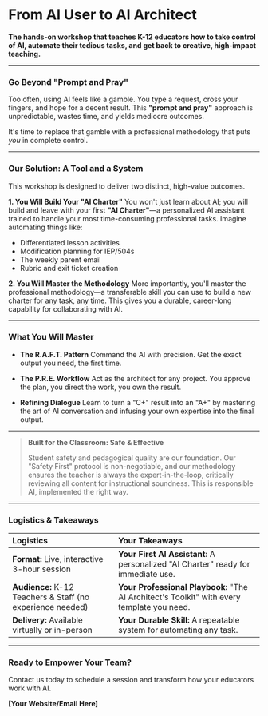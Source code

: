 # **From AI User to AI Architect**

**The hands-on workshop that teaches K-12 educators how to take control of AI, automate their tedious tasks, and get back to creative, high-impact teaching.**

---

### **Go Beyond "Prompt and Pray"**

Too often, using AI feels like a gamble. You type a request, cross your fingers, and hope for a decent result. This **"prompt and pray"** approach is unpredictable, wastes time, and yields mediocre outcomes.

It's time to replace that gamble with a professional methodology that puts *you* in complete control.

---

### **Our Solution: A Tool and a System**

This workshop is designed to deliver two distinct, high-value outcomes.

**1. You Will Build Your "AI Charter"**
You won't just learn about AI; you will build and leave with your first **"AI Charter"**—a personalized AI assistant trained to handle your most time-consuming professional tasks. Imagine automating things like:

*   Differentiated lesson activities
*   Modification planning for IEP/504s
*   The weekly parent email
*   Rubric and exit ticket creation

**2. You Will Master the Methodology**
More importantly, you'll master the professional methodology—a transferable skill you can use to build a new charter for any task, any time. This gives you a durable, career-long capability for collaborating with AI.

---

### **What You Will Master**

*   **The R.A.F.T. Pattern**
    Command the AI with precision. Get the exact output you need, the first time.

*   **The P.R.E. Workflow**
    Act as the architect for any project. You approve the plan, you direct the work, you own the result.

*   **Refining Dialogue**
    Learn to turn a "C+" result into an "A+" by mastering the art of AI conversation and infusing your own expertise into the final output.

---

> **Built for the Classroom: Safe & Effective**
>
> Student safety and pedagogical quality are our foundation. Our "Safety First" protocol is non-negotiable, and our methodology ensures the teacher is always the expert-in-the-loop, critically reviewing all content for instructional soundness. This is responsible AI, implemented the right way.

---

### **Logistics & Takeaways**

| **Logistics**                                          | **Your Takeaways**                                          |
| :----------------------------------------------------- | :---------------------------------------------------------- |
| **Format:** Live, interactive 3-hour session           | **Your First AI Assistant:** A personalized "AI Charter" ready for immediate use. |
| **Audience:** K-12 Teachers & Staff (no experience needed) | **Your Professional Playbook:** "The AI Architect's Toolkit" with every template you need. |
| **Delivery:** Available virtually or in-person             | **Your Durable Skill:** A repeatable system for automating any task. |

---

### **Ready to Empower Your Team?**

Contact us today to schedule a session and transform how your educators work with AI.

**[Your Website/Email Here]**
